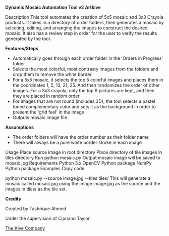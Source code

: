 **Dynamic Mosaic Automation Tool v2 Artkive**




Description
This tool automates the creation of 5x5 mosaic and 3x3 Crayola products. It takes in a directory of order folders, then generates a mosaic by selecting, editing, and arranging the images to construct the desired mosaic. It also has a review step in order for the user to verify the results generated by the tool.

**Features/Steps**
- Automatically goes through each order folder in the 'Orders in Progress' folder
- Selects the most colorful, most contrasty images from the folders and crop them to remove the white border
- For a 5x5 mosaic, it selects the top 5 colorful images and places them in the coordinates 1, 5, 13, 21, 25. And then randomizes the order of other images. For a 3x3 crayola, only the top 9 pictures are kept, and then they are placed in random order
- For images that are not round (includes 3D), the tool selects a pastel toned complementary color and sets it as the background in order to present the 'grid feel' in the image
- Outputs mosaic image file

**Assumptions**
- The order folders will have the order number as their folder name
- There will always be a pure white border stroke in each image

  
Usage
Place source image in root directory
Place directory of tile images in tiles directory
Run python mosaic.py
Output mosaic image will be saved to mosaic.jpg
Requirements
Python 3.x
OpenCV Python package
NumPy Python package
Examples
Copy code

python mosaic.py --source image.jpg --tiles tiles/
This will generate a mosaic called mosaic.jpg using the image image.jpg as the source and the images in tiles/ as the tile set.

**Credits**

Created by Tashrique Ahmed

Under the supervision of Cipriano Taylor

[The Kive Company](https://www.artkiveapp.com)

